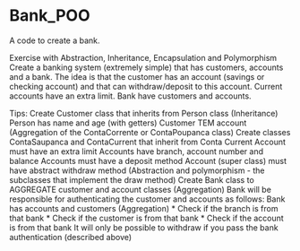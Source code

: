 # Bank_POO
A code to create a bank.

Exercise with Abstraction, Inheritance, Encapsulation and Polymorphism
Create a banking system (extremely simple) that has customers, accounts and
a bank. The idea is that the customer has an account (savings or checking account) and that
can withdraw/deposit to this account. Current accounts have an extra limit. Bank
have customers and accounts.

Tips:
Create Customer class that inherits from Person class (Inheritance)
    Person has name and age (with getters)
    Customer TEM account (Aggregation of the ContaCorrente or ContaPoupanca class)
Create classes ContaSaupanca and ContaCurrent that inherit from Conta
    Current Account must have an extra limit
    Accounts have branch, account number and balance
    Accounts must have a deposit method
    Account (super class) must have abstract withdraw method (Abstraction and
    polymorphism - the subclasses that implement the draw method)
Create Bank class to AGGREGATE customer and account classes (Aggregation)
Bank will be responsible for authenticating the customer and accounts as follows:
    Bank has accounts and customers (Aggregation)
    * Check if the branch is from that bank
    * Check if the customer is from that bank
    * Check if the account is from that bank
It will only be possible to withdraw if you pass the bank authentication (described above)
